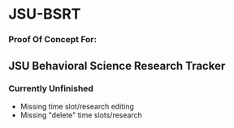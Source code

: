 # JSU-BSRT

### Proof Of Concept For:
## JSU Behavioral Science Research Tracker

### Currently Unfinished
- Missing time slot/research editing
- Missing "delete" time slots/research
